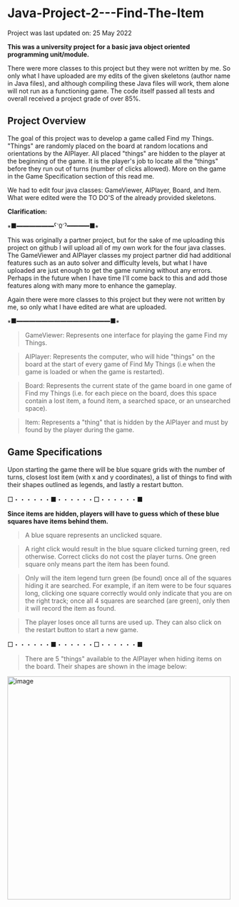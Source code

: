 # Java-Project-2---Find-The-Item
Project was last updated on: 25 May 2022

**This was a university project for a basic java object oriented programming unit/module.**

There were more classes to this project but they were not written by me. So only what I have uploaded are my edits of the given skeletons (author name in Java files), and although compiling these Java files will work, them alone will not run as a functioning game. The code itself passed all tests and overall received a project grade of over 85%.

## Project Overview

The goal of this project was to develop a game called Find my Things. "Things" are randomly placed on the board at random locations and orientations by the AIPlayer. All placed "things" are hidden to the player at the beginning of the game. It is the player's job to locate all the "things" before they run out of turns (number of clicks allowed). More on the game in the Game Specification section of this read me.

We had to edit four java classes: GameViewer, AIPlayer, Board, and Item. What were edited were the TO DO'S of the already provided skeletons.

**Clarification:** 

⭒■━━━━━━ˁᱸᲲᱸˀ━━━━━━■⭒ 

This was originally a partner project, but for the sake of me uploading this project on github I will upload all of my own work for the four java classes. The GameViewer and AIPlayer classes my project partner did had additional features such as an auto solver and difficulty levels, but what I have uploaded are just enough to get the game running without any errors. Perhaps in the future when I have time I'll come back to this and add those features along with many more to enhance the gameplay.

Again there were more classes to this project but they were not written by me, so only what I have edited are what are uploaded.

⭒■━━━━━━━━━━━━━━━■⭒

> GameViewer: Represents one interface for playing the game Find my Things.

> AIPlayer: Represents the computer, who will hide "things" on the board at the start of every game of Find My Things (i.e when the game is loaded or when the game is restarted).

> Board: Represents the current state of the game board in one game of Find my Things (i.e. for each piece on the board, does this space contain a lost item, a found item, a searched space, or an unsearched space).

> Item: Represents a "thing" that is hidden by the AIPlayer and must by found by the player during the game.


## Game Specifications

Upon starting the game there will be blue square grids with the number of turns, closest lost item (with x and y coordinates), a list of things to find with their shapes outlined as legends, and lastly a restart button. 

□・・・・・・■・・・・・・□・・・・・・■

**Since items are hidden, players will have to guess which of these blue squares have items behind them.**
> A blue square represents an unclicked square.

> A right click would result in the blue square clicked turning green, red otherwise. Correct clicks do not cost the player turns. One green square only means part the item has been found.

> Only will the item legend turn green (be found) once all of the squares hiding it are searched. For example, if an item were to be four squares long, clicking one square correctly would only indicate that you are on the right track; once all 4 squares are searched (are green), only then it will record the item as found.

> The player loses once all turns are used up. They can also click on the restart button to start a new game.

□・・・・・・■・・・・・・□・・・・・・■


> There are 5 "things" available to the AIPlayer when hiding items on the board. Their shapes are shown in the image below:
<img width="500" alt="image" src="https://user-images.githubusercontent.com/115472181/198891920-2fbf8f1e-9d9f-46c4-883f-7d50f000cf02.png">



